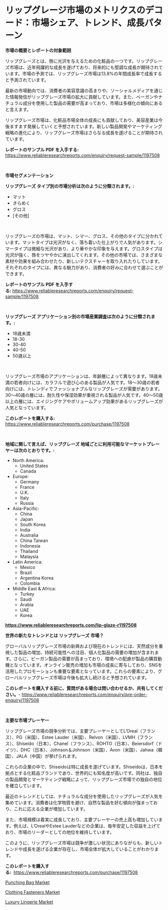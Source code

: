 <p><h1>リップグレージ市場のメトリクスのデコード：市場シェア、トレンド、成長パターン</h1></p><p><strong>市場の概要とレポートの対象範囲</strong></p>
<p><p>リップグレーズとは、唇に光沢を与えるための化粧品の一つです。リップグレーズ市場は、近年飛躍的な成長を遂げており、将来的にも堅調な成長が期待されています。市場の予測では、リップグレーズ市場は13.8%の年間成長率で成長すると予測されています。</p><p>最新の市場動向では、消費者の美容意識の高まりや、ソーシャルメディアを通じた情報発信がリップグレーズ市場の拡大に貢献しています。また、ベーガンやナチュラル成分を使用した製品の需要が高まっており、市場は多様化の傾向にあると言えます。</p><p>リップグレーズ市場は、化粧品市場全体の成長にも貢献しており、美容産業は今後ますます発展していくと予想されています。新しい製品開発やマーケティング戦略の進化により、リップグレーズ市場はさらなる成長を遂げることが期待されています。</p></p>
<p><strong>レポートのサンプル PDF を入手する:</strong> <a href="https://www.reliableresearchreports.com/enquiry/request-sample/1197508">https://www.reliableresearchreports.com/enquiry/request-sample/1197508</a></p>
<p>&nbsp;</p>
<p><strong>市場セグメンテーション</strong></p>
<p><strong>リップグレーズ タイプ別の市場分析は次のように分類されます。:</strong></p>
<p><ul><li>マット</li><li>きらめく</li><li>グロス</li><li>[その他]</li></ul></p>
<p>&nbsp;</p>
<p><p>リップグレーズの市場は、マット、シマー、グロス、その他のタイプに分かれています。マットタイプは光沢がなく、落ち着いた仕上がりで人気があります。シマータイプは微細な光沢があり、より華やかな印象を与えます。グロスタイプは光沢が強く、唇をツヤやかに演出してくれます。その他の市場では、さまざまな素材や効果を組み合わせたり、新しいテクスチャーを取り入れたりしています。それぞれのタイプには、異なる魅力があり、消費者の好みに合わせて選ぶことができます。</p></p>
<p><strong>レポートのサンプル PDF を入手する:</strong>&nbsp;<a href="https://www.reliableresearchreports.com/enquiry/request-sample/1197508">https://www.reliableresearchreports.com/enquiry/request-sample/1197508</a></p>
<p>&nbsp;</p>
<p><strong> リップグレーズ アプリケーション別の市場産業調査は次のように分類されます。:</strong></p>
<p><ul><li>18歳未満</li><li>18-30</li><li>30-40</li><li>40-50</li><li>50歳以上</li></ul></p>
<p>&nbsp;</p>
<p><p>リップグレーズ市場のアプリケーションは、年齢層によって異なります。18歳未満の若者向けには、カラフルで遊び心のある製品が人気です。18〜30歳の若者向けには、トレンディでファッショナブルなリップグレーズが需要があります。30〜40歳の層には、耐久性や保湿効果が重視される製品が人気です。40〜50歳以上の層には、エイジングケアやボリュームアップ効果があるリップグレーズが人気となっています。</p></p>
<p><strong>このレポートを購入する:</strong>&nbsp; <a href="https://www.reliableresearchreports.com/purchase/1197508">https://www.reliableresearchreports.com/purchase/1197508</a></p>
<p>&nbsp;</p>
<p><strong>地域に関して言えば、リップグレーズ 地域ごとに利用可能なマーケットプレーヤーは次のとおりです。:</strong></p>
<p><ul>
    <li>
        North America:
        <ul>
            <li>United States</li>
            <li>Canada</li>
        </ul>
    </li>
    <li>
        Europe:
        <ul>
            <li>Germany</li>
            <li>France</li>
            <li>U.K.</li>
            <li>Italy</li>
            <li>Russia</li>
        </ul>
    </li>
    <li>
        Asia-Pacific:
        <ul>
            <li>China</li>
            <li>Japan</li>
            <li>South Korea</li>
            <li>India</li>
            <li>Australia</li>
            <li>China Taiwan</li>
            <li>Indonesia</li>
            <li>Thailand</li>
            <li>Malaysia</li>
        </ul>
    </li>
    <li>
        Latin America:
        <ul>
            <li>Mexico</li>
            <li>Brazil</li>
            <li>Argentina Korea</li>
            <li>Colombia</li>
        </ul>
    </li>
    <li>
        Middle East & Africa:
        <ul>
            <li>Turkey</li>
            <li>Saudi</li>
            <li>Arabia</li>
            <li>UAE</li>
            <li>Korea</li>
        </ul>
    </li>
    </ul></p>
<p><strong><a href="https://www.reliableresearchreports.com/lip-glaze-r1197508">https://www.reliableresearchreports.com/lip-glaze-r1197508</a></strong>&nbsp;</p>
<p><strong>世界の新たなトレンドとは リップグレーズ 市場？</strong></p>
<p><p>グローバルリップグレーズ市場の新興および現在のトレンドには、天然成分を重視した製品の増加、持続可能性への注目、個人化製品の需要の増加が含まれます。さらに、ビーガン製品の需要が高まっており、環境への配慮が製品の購買動機となっています。オンライン販売の増加も市場の成長に寄与しており、SNSを活用したプロモーションも重要な要素となっています。これらの要素により、グローバルリップグレーズ市場は今後も拡大し続けると予想されています。</p></p>
<p><strong>このレポートを購入する前に、質問がある場合は問い合わせるか、共有してください。</strong>- <a href="https://www.reliableresearchreports.com/enquiry/pre-order-enquiry/1197508">https://www.reliableresearchreports.com/enquiry/pre-order-enquiry/1197508</a></p>
<p>&nbsp;</p>
<p><strong>主要な市場プレーヤー</strong></p>
<p><p>リップグレーズ市場の競争分析では、主要プレーヤーとしてL’Oreal（フランス）、PG（米国）、Estee Lauder（米国）、Relvon（米国）、LVMH（フランス）、Shiseido（日本）、Chanel（フランス）、ROHTO（日本）、Beiersdorf（ドイツ）、DHC（日本）、Johnson＆Johnson（米国）、Avon（米国）、Jahwa（韓国）、JALA（中国）が挙げられます。</p><p>これらの企業の中で、Shiseidoは特に成長を遂げています。Shiseidoは、日本を拠点とする化粧品ブランドであり、世界的にも知名度が高いです。同社は、独自の製品開発とマーケティング戦略によって、リップグレーズ市場での独自の地位を確立しています。</p><p>最近のトレンドとしては、ナチュラルな成分を使用したリップグレーズが人気を集めています。消費者は化学物質を避け、自然な製品を好む傾向が強まっており、これに応える企業が増加しています。</p><p>また、市場規模は着実に成長しており、主要プレーヤーの売上高も増加しています。例えば、L’OrealやEstee Lauderなどの企業は、毎年安定した収益を上げており、市場のリーダーとしての地位を維持しています。</p><p>このように、リップグレーズ市場は競争が激しい状況にありながらも、新しいトレンドや成長を遂げる企業が存在し、市場全体が拡大していることがわかります。</p></p>
<p><strong>このレポートを購入する:</strong>&nbsp;&nbsp;<a href="https://www.reliableresearchreports.com/purchase/1197508">https://www.reliableresearchreports.com/purchase/1197508</a></p>
<p><p><a href="https://extreme-scabiosa-c81.notion.site/Punching-Bag-Market-Size-and-Market-Trends-Complete-Industry-Overview-2024-to-2031-da777a2e89244dc48c241e43ab23f1d9">Punching Bag Market</a></p><p><a href="https://adventurous-uranium-ef9.notion.site/Clothing-Fasteners-Market-Furnishes-Information-on-Market-Share-Market-Trends-and-Market-Growth-f2ebc395e9fb4f2e8451643ee15d2433">Clothing Fasteners Market</a></p><p><a href="https://carnation-joke-41f.notion.site/Luxury-Lingerie-Market-Trends-and-Market-Analysis-forecasted-for-period-2024-2031-a77ed96325134334925450a4731d4ceb">Luxury Lingerie Market</a></p></p>